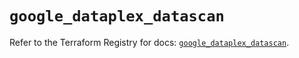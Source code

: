 # `google_dataplex_datascan`

Refer to the Terraform Registry for docs: [`google_dataplex_datascan`](https://registry.terraform.io/providers/hashicorp/google/6.12.0/docs/resources/dataplex_datascan).

